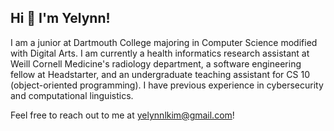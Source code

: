 ## Hi 👋  I'm Yelynn!

I am a junior at Dartmouth College majoring in Computer Science modified with Digital Arts. I am currently a health informatics research assistant at Weill Cornell Medicine's radiology department, a software engineering fellow at Headstarter, and an undergraduate teaching assistant for CS 10 (object-oriented programming). I have previous experience in cybersecurity and computational linguistics. 

Feel free to reach out to me at yelynnlkim@gmail.com!

